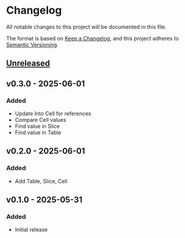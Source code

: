 # Changelog

All notable changes to this project will be documented in this file.

The format is based on [Keep a Changelog](https://keepachangelog.com/en/1.0.0/),
and this project adheres to [Semantic Versioning](https://semver.org/spec/v2.0.0.html).

## [Unreleased]

## v0.3.0 - 2025-06-01

### Added

- Update Into Cell for references
- Compare Cell values
- Find value in Slice
- Find value in Table

## v0.2.0 - 2025-06-01

### Added

- Add Table, Slice, Cell

## v0.1.0 - 2025-05-31

### Added

- Initial release

[Unreleased]: https://github.com/wyzzarz/tablefi/compare/v0.3.0...HEAD
[0.3.0]: https://github.com/wyzzarz/tablefi/compare/v0.2.0...v0.3.0
[0.2.0]: https://github.com/wyzzarz/tablefi/compare/v0.1.0...v0.2.0
[0.1.0]: https://github.com/wyzzarz/tablefi/releases/tag/v0.1.0
